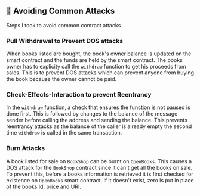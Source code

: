 ## 🚧 Avoiding Common Attacks
Steps I took to avoid common contract attacks

### Pull Withdrawal to Prevent DOS attacks
When books listed are bought, the book's owner balance is updated on the smart contract and the funds are held by the smart contract. The books owner has to explicity call the `withdraw` function to get his proceeds from sales. This is to prevent DOS attacks which can prevent anyone from buying the book because the owner cannot be paid.

### Check-Effects-Interaction to prevent Reentrancy
In the `withdraw` function, a check that ensures the function is not paused is done first. This is followed by changes to the balance of the message sender before calling the address and sending the balance. This prevents reentrancy attacks as the balance of the caller is already empty the second time `withdraw` is called in the same transaction.

### Burn Attacks
A book listed for sale on `BookShop` can be burnt on `OpenBooks`. This causes a DOS attack for the `BookShop` contract since it can't get all the books on sale. To prevent this, before a books information is retrieved it is first checked for existence on `OpenBooks` smart contract. If it doesn't exist, zero is put in place of the books Id, price and URI.
